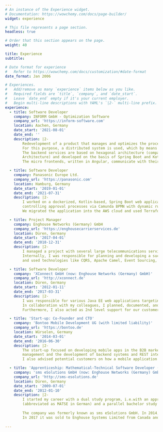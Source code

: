```yaml
---
# An instance of the Experience widget.
# Documentation: https://wowchemy.com/docs/page-builder/
widget: experience

# This file represents a page section.
headless: true

# Order that this section appears on the page.
weight: 40

title: Experience
subtitle:

# Date format for experience
#   Refer to https://wowchemy.com/docs/customization/#date-format
date_format: Jan 2006

# Experiences.
#   Add/remove as many `experience` items below as you like.
#   Required fields are `title`, `company`, and `date_start`.
#   Leave `date_end` empty if it's your current employer.
#   Begin multi-line descriptions with YAML's `|2-` multi-line prefix.
experience:
  - title: Software Developer
    company: INFORM GmbH - Optimization Software
    company_url: 'https://inform-software.com'
    location: Aachen, Germany
    date_start: '2021-08-01'
    date_end: ''
    description: |2-
        Redevelopment of a product that manages and optimizes the processes on container terminals.
        For this purpose, a distributed system is used, which by means of Kubernetes enables the independent scaling of individual services.
        The backend services are based on hexagonal architecture (comparable to Clean Architecture or Onion
        Architecture) and developed on the basis of Spring Boot and Kotlin.
        The micro frontends, written in Angular, communicate with their backend via GraphQL and display live data.

  - title: Software Developer
    company: Panasonic Europe Ltd.
    company_url: 'https://panasonic.com'
    location: Hamburg, Germany
    date_start: '2019-01-01'
    date_end: '2021-07-31'
    description: |2-
        I worked on a dockerized, Kotlin-based, Spring Boot web application with an Angular frontend,
        controlling approval processes via Camunda BPMN with dynamic rules based on DMNs.
        We migrated the application into the AWS cloud and used Terraform to define its infrastructure as code.

  - title: Project Manager
    company: Enghouse Networks (Germany) GmbH
    company_url: 'https://enghousecarrierservices.de'
    location: Düren, Germany
    date_start: '2017-04-01'
    date_end: '2018-12-31'
    description: |2-
        I managed a project with several large telecommunications service providers and implemented their requirements based on JIRA.
        Internally, I was responsible for planning and developing a successor product for automated information procedures in accordance with §112 TKG
        and used technologies like CQRS, Apache Camel, Event Sourcing, Vaadin, and OSGi.

  - title: Software Developer
    company: 'XConnect GmbH (now: Enghouse Networks (Germany) GmbH)'
    company_url: 'http://xconnect.de'
    location: Düren, Germany
    date_start: '2012-01-11'
    date_end: '2017-03-31'
    description: |2-
        I was responsible for various Java EE web applications targeting the telecommunication market in Germany.
        In collaboration with my colleagues, I planned, documented, and implemented new applications, as well as maintained and extended existing ones.
        Furthermore, I also acted as 2nd level support for our customers via mail and phone.

  - title: 'Start-up: Co-Founder and CTO'
    company: 'Bontoo Mobile Development UG (with limited liability)'
    company_url: 'https://bontoo.de'
    location: Würselen, Germany
    date_start: '2014-03-01'
    date_end: '2016-06-30'
    description: |2-
        The start-up focused on developing mobile apps in the B2B market. My area of responsibility was IT project
        management and the development of backend systems and REST interfaces that were accessed by the mobile apps.
        I also advised potential customers on how a mobile application could facilitate daily work in their business area.

  - title: 'Apprenticeship: Mathematical-Technical Software Developer (MATSE)'
    company: 'sms eSolutions GmbH (now: Enghouse Networks (Germany) GmbH)'
    company_url: 'http://sms-esolutions.de'
    location: Düren, Germany
    date_start: '2009-07-01'
    date_end: '2012-01-10'
    description: |2-
        I started my career with a dual study program, i.e.with an apprenticeship as Mathematical-Technical Software Developer
        (abbreviated as MATSE in German) and a parallel bachelor study in Scientific Programming.
        
        The company was formerly known as sms eSolutions GmbH. In 2014, XConnect Ltd. London acquired the company and renamed it to XConnect GmbH.
        In 2017 it was sold to Enghouse Systems Limited from Canada and from there on operates as Enghouse Networks (Germany) GmbH.
        
---
```

